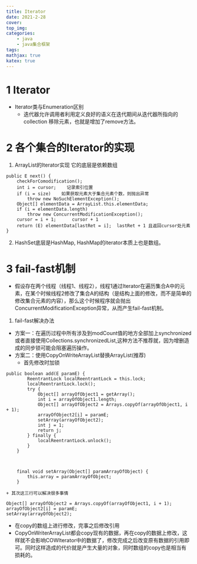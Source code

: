 ```yaml
---
title: Iterator
date: 2021-2-28
cover:
top_img:
categories: 
    - java
    - java集合框架
tags: 
mathjax: true
katex: true
---
```

# 1 Iterator
- Iterator类与Enumeration区别
    + 迭代器允许调用者利用定义良好的语义在迭代期间从迭代器所指向的 collection 移除元素，也就是增加了remove方法。
# 2 各个集合的Iterator的实现
1. ArrayList的Iterator实现
它的底层是依赖数组
```
public E next() {
    checkForComodification();
    int i = cursor;    记录索引位置
    if (i = size)    如果获取元素大于集合元素个数，则抛出异常
        throw new NoSuchElementException();
    Object[] elementData = ArrayList.this.elementData;
    if (i = elementData.length)
        throw new ConcurrentModificationException();
    cursor = i + 1;      cursor + 1
    return (E) elementData[lastRet = i];  lastRet + 1 且返回cursor处元素
}
```
2. HashSet底层是HashMap, HashMap的iterator本质上也是数组。
# 3 fail-fast机制

- 假设存在两个线程（线程1、线程2），线程1通过Iterator在遍历集合A中的元素，在某个时候线程2修改了集合A的结构（是结构上面的修改，而不是简单的修改集合元素的内容），那么这个时候程序就会抛出 ConcurrentModificationException异常，从而产生fail-fast机制。
1. fail-fast解决办法
- 方案一：在遍历过程中所有涉及到modCount值的地方全部加上synchronized或者直接使用Collections.synchronizedList,这种方法不推荐就，因为增删造成的同步锁可能会阻塞遍历操作。
- 方案二：使用CopyOnWriteArrayList替换ArrayList(推荐)
    + 首先修改时加锁
```
public boolean add(E paramE) {
        ReentrantLock localReentrantLock = this.lock;
        localReentrantLock.lock();
        try {
            Object[] arrayOfObject1 = getArray();
            int i = arrayOfObject1.length;
            Object[] arrayOfObject2 = Arrays.copyOf(arrayOfObject1, i + 1);
            arrayOfObject2[i] = paramE;
            setArray(arrayOfObject2);
            int j = 1;
            return j;
        } finally {
            localReentrantLock.unlock();
        }
    }


  
    final void setArray(Object[] paramArrayOfObject) {
        this.array = paramArrayOfObject;
    }
```
    + 其次这三行可以解决很多事情
```
Object[] arrayOfObject2 = Arrays.copyOf(arrayOfObject1, i + 1);
arrayOfObject2[i] = paramE;
setArray(arrayOfObject2);
```
- 在copy的数组上进行修改，完事之后修改引用
- CopyOnWriterArrayList都会copy现有的数据，再在copy的数据上修改，这样就不会影响COWIterator中的数据了，修改完成之后改变原有数据的引用即可。同时这样造成的代价就是产生大量的对象，同时数组的copy也是相当有损耗的。
